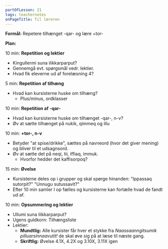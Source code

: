 ```yaml
---
partOfLesson: 21
tags: teachernotes
onPageTitle: Til læreren
---
```

**Formål:** Repetere tilhænget -qar- og lære +tor-

**Plan:**

10 min: **Repetition og lektier**

- Kingullermi suna ilikkarparput?
- Gennemgå evt. spørgsmål vedr. lektier.
- Hvad fik eleverne ud af forelæsning 4?

5 min: **Repetition af tilhæng**

- Hvad kan kursisterne huske om tilhæng?
    - Plus/minus, ordklasser

10 min: **Repetition af -qar-**

- Hvad kan kursisterne huske om tilhænget -qar-, n-v?
- Øv at sætte tilhænget på nukik, qimmeq og illu

10 min: **+tor-, n-v**

- Betyder "at spise/drikke", sættes på navneord (hvor det giver mening) og bliver til et udsagnsord.
- Øv at sætte det på neqi, tii, iffiaq, immuk.
    - Hvorfor hedder det kaffisorpoq?

15 min: **Øvelse**

- Kursisterne deles op i grupper og skal spørge hinanden: "Ippassaq sutorpit?" "Unnugu sutussavit?"
- Efter 10 min samler I op fælles og kursisterne kan fortælle hvad de fandt ud af.

10 min: **Opsummering og lektier**

- Ullumi suna ilikkarparput?
- Ugens guldkorn: Tilhængsliste
- Lektier:
    - **Mundtlig:** Alle kursister får hver et stykke fra *Naassaanngitsumik pilluarsinnaavutit!* de skal øve sig på at læse til næste gang.
    - **Skriftlig:** Øvelse 4.1X, 4.2X og 3.10X, 3.11X igen